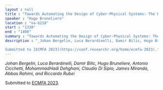 ```yaml
---
layout : null
title : "Towards Automating the Design of Cyber-Physical Systems: The Experience of Volvo Construction Equipment"
speaker : "Hugo Bruneliere"
location : "na-b218"
start : "1330"
end : "1400"
summary : "Towards Automating the Design of Cyber-Physical Systems: The Experience of Volvo Construction Equipment"
description : "_Johan Bergelin, Luca Berardinelli, Damir Bilic, Hugo Bruneliere, Antonio Cicchetti, MohammadHadi Dehghani, Claudio Di Sipio, James Miranda, Abbas Rahimi, and Riccardo Rubei_

Submitted to [ECMFA 2023](https://conf.researchr.org/home/ecmfa-2023)."
---
```

_Johan Bergelin, Luca Berardinelli, Damir Bilic, Hugo Bruneliere, Antonio Cicchetti, MohammadHadi Dehghani, Claudio Di Sipio, James Miranda, Abbas Rahimi, and Riccardo Rubei_

Submitted to [ECMFA 2023](https://conf.researchr.org/home/ecmfa-2023).